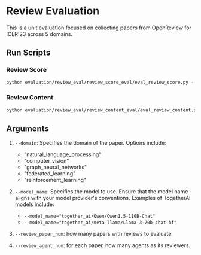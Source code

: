 # Review Evaluation

This is a unit evaluation focused on collecting papers from OpenReview for ICLR'23 across 5 domains.

## Run Scripts

### Review Score

```bash
python evaluation/review_eval/review_score_eval/eval_review_score.py --review_agent_num=3 --review_paper_num=20 --model_name="gpt-4o" --domain='computer_vision'
```

### Review Content

```bash
python evaluation/review_eval/review_content_eval/eval_review_content.py --model_name="gpt-4o" --review_paper_num=10 --domain='computer_vision'
```

## Arguments

1. `--domain`: Specifies the domain of the paper. Options include:
   - "natural_language_processing"
   - "computer_vision"
   - "graph_neural_networks"
   - "federated_learning"
   - "reinforcement_learning"

2. `--model_name`: Specifies the model to use. Ensure that the model name aligns with your model provider's conventions. Examples of TogetherAI models include:
   - `--model_name="together_ai/Qwen/Qwen1.5-110B-Chat"`
   - `--model_name="together_ai/meta-llama/Llama-3-70b-chat-hf"`
3. `--review_paper_num`: how many papers with reviews to evaluate. 
4. `--review_agent_num`: for each paper, how many agents as its reviewers. 



